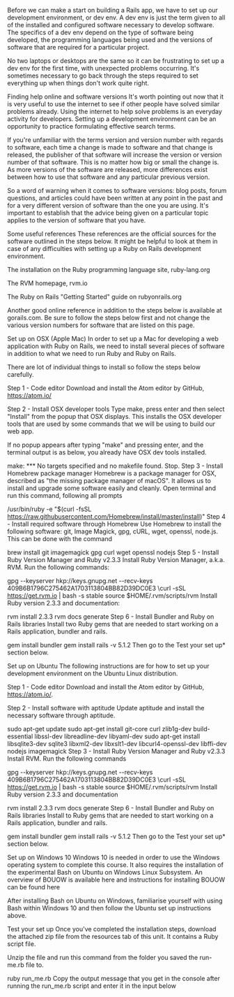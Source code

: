 Before we can make a start on building a Rails app, we have to set up our development environment, or dev env. A dev env is just the term given to all of the installed and configured software necessary to develop software. The specifics of a dev env depend on the type of software being developed, the programming languages being used and the versions of software that are required for a particular project.

No two laptops or desktops are the same so it can be frustrating to set up a dev env for the first time, with unexpected problems occurring. It's sometimes necessary to go back through the steps required to set everything up when things don't work quite right.

Finding help online and software versions
It's worth pointing out now that it is very useful to use the internet to see if other people have solved similar problems already. Using the internet to help solve problems is an everyday activity for developers. Setting up a development environment can be an opportunity to practice formulating effective search terms.

If you're unfamiliar with the terms version and version number with regards to software, each time a change is made to software and that change is released, the publisher of that software will increase the version or version number of that software. This is no matter how big or small the change is. As more versions of the software are released, more differences exist between how to use that software and any particular previous version.

So a word of warning when it comes to software versions: blog posts, forum questions, and articles could have been written at any point in the past and for a very different version of software than the one you are using. It's important to establish that the advice being given on a particular topic applies to the version of software that you have.

Some useful references
These references are the official sources for the software outlined in the steps below. It might be helpful to look at them in case of any difficulties with setting up a Ruby on Rails development environment.

The installation on the Ruby programming language site, ruby-lang.org

The RVM homepage, rvm.io

The Ruby on Rails "Getting Started" guide on rubyonrails.org

Another good online reference in addition to the steps below is available at gorails.com. Be sure to follow the steps below first and not change the various version numbers for software that are listed on this page.

Set up on OSX (Apple Mac)
In order to set up a Mac for developing a web application with Ruby on Rails, we need to install several pieces of software in addition to what we need to run Ruby and Ruby on Rails.

There are lot of individual things to install so follow the steps below carefully.

Step 1 - Code editor
Download and install the Atom editor by GitHub, https://atom.io/

Step 2 - Install OSX developer tools
Type make, press enter and then select "Install" from the popup that OSX displays. This installs the OSX developer tools that are used by some commands that we will be using to build our web app.

If no popup appears after typing "make" and pressing enter, and the terminal output is as below, you already have OSX dev tools installed.

make: *** No targets specified and no makefile found.  Stop.
Step 3 - Install Homebrew package manager
Homebrew is a package manager for OSX, described as "the missing package manager of macOS". It allows us to install and upgrade some software easily and cleanly. Open terminal and run this command, following all prompts

/usr/bin/ruby -e "$(curl -fsSL https://raw.githubusercontent.com/Homebrew/install/master/install)"
Step 4 - Install required software through Homebrew
Use Homebrew to install the following software: git, Image Magick, gpg, cURL, wget, openssl, node.js. This can be done with the command

brew install git imagemagick gpg curl wget openssl nodejs
Step 5 - Install Ruby Version Manager and Ruby v2.3.3
Install Ruby Version Manager, a.k.a. RVM. Run the following commands:

gpg --keyserver hkp://keys.gnupg.net --recv-keys 409B6B1796C275462A1703113804BB82D39DC0E3
\curl -sSL https://get.rvm.io | bash -s stable
source $HOME/.rvm/scripts/rvm
Install Ruby version 2.3.3 and documentation:

rvm install 2.3.3
rvm docs generate
Step 6 - Install Bundler and Ruby on Rails libraries
Install two Ruby gems that are needed to start working on a Rails application, bundler and rails.

gem install bundler
gem install rails -v 5.1.2
Then go to the Test your set up* section below.

Set up on Ubuntu
The following instructions are for how to set up your development environment on the Ubuntu Linux distribution.

Step 1 - Code editor
Download and install the Atom editor by GitHub, https://atom.io/.

Step 2 - Install software with aptitude
Update aptitude and install the necessary software through aptitude.

sudo apt-get update
sudo apt-get install git-core curl zlib1g-dev build-essential libssl-dev libreadline-dev libyaml-dev 
sudo apt-get install libsqlite3-dev sqlite3 libxml2-dev libxslt1-dev libcurl4-openssl-dev libffi-dev nodejs imagemagick
Step 3 - Install Ruby Version Manager and Ruby v2.3.3
Install RVM. Run the following commands

gpg --keyserver hkp://keys.gnupg.net --recv-keys 409B6B1796C275462A1703113804BB82D39DC0E3
\curl -sSL https://get.rvm.io | bash -s stable source $HOME/.rvm/scripts/rvm
Install Ruby version 2.3.3 and documentation

rvm install 2.3.3
rvm docs generate
Step 6 - Install Bundler and Ruby on Rails libraries
Install to Ruby gems that are needed to start working on a Rails application, bundler and rails.

gem install bundler
gem install rails -v 5.1.2
Then go to the Test your set up* section below.

Set up on Windows 10
Windows 10 is needed in order to use the Windows operating system to complete this course. It also requires the installation of the experimental Bash on Ubuntu on Windows Linux Subsystem. An overview of BOUOW is available here and instructions for installing BOUOW can be found here

After installing Bash on Ubuntu on Windows, familiarise yourself with using Bash within Windows 10 and then follow the Ubuntu set up instructions above.

Test your set up
Once you've completed the installation steps, download the attached zip file from the resources tab of this unit. It contains a Ruby script file.

Unzip the file and run this command from the folder you saved the run-me.rb file to.

ruby run_me.rb
Copy the output message that you get in the console after running the run_me.rb script and enter it in the input below
